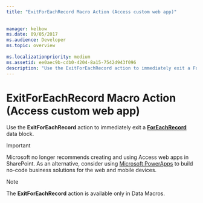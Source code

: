 ```yaml
---
title: "ExitForEachRecord Macro Action (Access custom web app)"
 
 
manager: kelbow
ms.date: 09/05/2017
ms.audience: Developer
ms.topic: overview
  
ms.localizationpriority: medium
ms.assetid: ee0aec9b-cdb0-4204-8a15-7542d943f096
description: "Use the ExitForEachRecord action to immediately exit a ForEachRecord data block."
---
```


# ExitForEachRecord Macro Action (Access custom web app)

Use the **ExitForEachRecord** action to immediately exit a **[ForEachRecord](foreachrecord-data-block-access-custom-web-app.md)** data block. 
  
> [!IMPORTANT]
> Microsoft no longer recommends creating and using Access web apps in SharePoint. As an alternative, consider using [Microsoft PowerApps](https://powerapps.microsoft.com/) to build no-code business solutions for the web and mobile devices. 
  
> [!NOTE]
> The **ExitForEachRecord** action is available only in Data Macros. 
  

